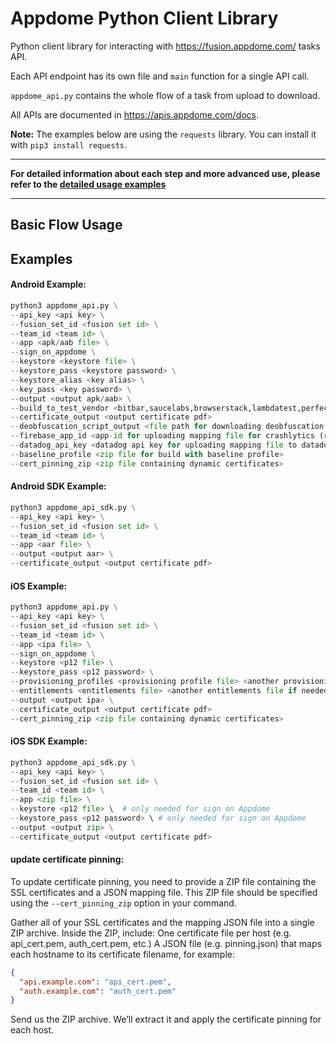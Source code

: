 # Appdome Python Client Library
Python client library for interacting with https://fusion.appdome.com/ tasks API.

Each API endpoint has its own file and `main` function for a single API call.

`appdome_api.py` contains the whole flow of a task from upload to download.

All APIs are documented in https://apis.appdome.com/docs.

**Note:** The examples below are using the `requests` library. You can install it with `pip3 install requests`.

---
**For detailed information about each step and more advanced use, please refer to the [detailed usage examples](./appdome-api-python/README.md)**

---

## Basic Flow Usage
## Examples
#### Android Example:

```python
python3 appdome_api.py \
--api_key <api key> \
--fusion_set_id <fusion set id> \
--team_id <team id> \
--app <apk/aab file> \
--sign_on_appdome \
--keystore <keystore file> \
--keystore_pass <keystore password> \
--keystore_alias <key alias> \
--key_pass <key password> \
--output <output apk/aab> \
--build_to_test_vendor <bitbar,saucelabs,browserstack,lambdatest,perfecto,firebase,aws_device_farm> \
--certificate_output <output certificate pdf>
--deobfuscation_script_output <file path for downloading deobfuscation zip file>
--firebase_app_id <app-id for uploading mapping file for crashlytics (requires --deobfuscation_script_output and firebase CLI tools)>
--datadog_api_key <datadog api key for uploading mapping file to datadog (requires --deobfuscation_script_output)>
--baseline_profile <zip file for build with baseline profile>
--cert_pinning_zip <zip file containing dynamic certificates>
```

#### Android SDK Example:

```python
python3 appdome_api_sdk.py \
--api_key <api key> \
--fusion_set_id <fusion set id> \
--team_id <team id> \
--app <aar file> \
--output <output aar> \
--certificate_output <output certificate pdf>
```

#### iOS Example:

```python
python3 appdome_api.py \
--api_key <api key> \
--fusion_set_id <fusion set id> \
--team_id <team id> \
--app <ipa file> \
--sign_on_appdome \
--keystore <p12 file> \
--keystore_pass <p12 password> \
--provisioning_profiles <provisioning profile file> <another provisioning profile file if needed> \
--entitlements <entitlements file> <another entitlements file if needed> \
--output <output ipa> \
--certificate_output <output certificate pdf>
--cert_pinning_zip <zip file containing dynamic certificates>
```

#### iOS SDK Example:

```python
python3 appdome_api_sdk.py \
--api_key <api key> \
--fusion_set_id <fusion set id> \
--team_id <team id> \
--app <zip file> \
--keystore <p12 file> \  # only needed for sign on Appdome
--keystore_pass <p12 password> \ # only needed for sign on Appdome
--output <output zip> \
--certificate_output <output certificate pdf>
```

#### update certificate pinning:
To update certificate pinning, you need to provide a ZIP file containing the SSL certificates and a JSON mapping file.
This ZIP file should be specified using the `--cert_pinning_zip` option in your command.

Gather all of your SSL certificates and the mapping JSON file into a single ZIP archive.
Inside the ZIP, include:
One certificate file per host (e.g. api_cert.pem, auth_cert.pem, etc.)
A JSON file (e.g. pinning.json) that maps each hostname to its certificate filename, for example:
```json
{
  "api.example.com": "api_cert.pem",
  "auth.example.com": "auth_cert.pem"
}
```
Send us the ZIP archive. We’ll extract it and apply the certificate pinning for each host.

